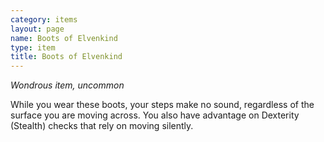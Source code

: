 ```yaml
---
category: items
layout: page
name: Boots of Elvenkind
type: item
title: Boots of Elvenkind 
---
```

_Wondrous item, uncommon_ 

While you wear these boots, your steps make no sound, regardless of the surface you are moving across. You also have advantage on Dexterity (Stealth) checks that rely on moving silently. 